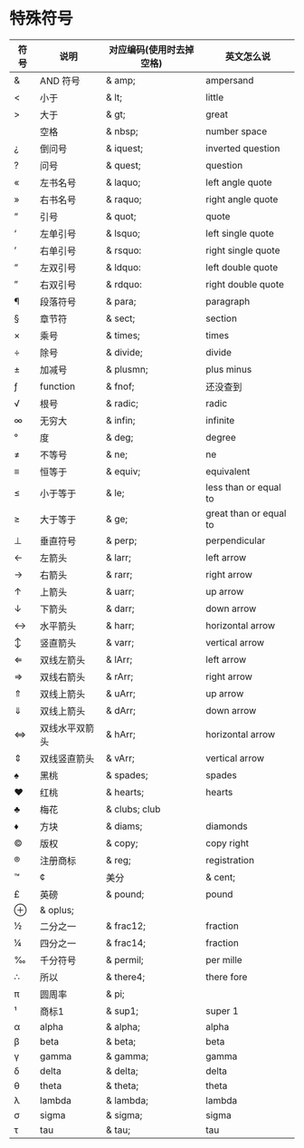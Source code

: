 # 特殊符号

|符号|	说明|	对应编码(使用时去掉空格)|	英文怎么说|
|--|-----|-----------|-------|
|&	|AND 符号	|& amp;	|ampersand|
|<	|小于	|& lt;	|little|
>	|大于	|& gt;	|great
||空格	|& nbsp;	|number space
¿	|倒问号	|& iquest;	|inverted question
?	|问号	|& quest;	|question
«	|左书名号	|& laquo;	|left angle quote
»	|右书名号	|& raquo;	|right angle quote
“	|引号	|& quot;	|quote
‘	|左单引号	|& lsquo;	|left single quote
’	|右单引号	|& rsquo:	|right single quote
“	|左双引号	|& ldquo:	|left double quote
”	|右双引号	|& rdquo:	|right double quote
¶	|段落符号	|& para;	|paragraph
§	|章节符	|& sect;	|section
×	|乘号	|& times;	|times
÷	|除号	|& divide;	|divide
±	|加减号	|& plusmn;	|plus minus
ƒ	|function	|& fnof;	|还没查到
√	|根号	|& radic;	|radic
∞	|无穷大	|& infin;	|infinite
°	|度	|& deg;	|degree
≠	|不等号	|& ne;	|ne
≡	|恒等于	|& equiv;	|equivalent
≤	|小于等于	|& le;	|less than or equal to
≥	|大于等于	|& ge;	|great than or equal to
⊥	|垂直符号	|& perp;	|perpendicular
←	|左箭头	|& larr;	|left arrow
→	|右箭头	|& rarr;	|right arrow
↑	|上箭头	|& uarr;	|up arrow
↓	|下箭头	|& darr;	|down arrow
↔	|水平箭头	|& harr;	|horizontal arrow
↕	|竖直箭头	|& varr;	|vertical arrow
⇐	|双线左箭头	|& lArr;	|left arrow
⇒	|双线右箭头	|& rArr;	|right arrow
⇑	|双线上箭头	|& uArr;	|up arrow
⇓	|双线上箭头	|& dArr;	|down arrow
⇔	|双线水平双箭头	|& hArr;	|horizontal arrow
⇕	|双线竖直箭头	|& vArr;	|vertical arrow
♠	|黑桃	|& spades;	|spades
♥	|红桃	|& hearts;	|hearts
♣	|梅花	|& clubs;	club
♦	|方块	|& diams;	|diamonds
©	|版权	|& copy;	|copy right
®	|注册商标	|& reg;	|registration
™	|¢	|美分	|& cent;	|cent
£	|英磅	|& pound;	|pound
⊕		|& oplus;|	
½	|二分之一	|& frac12;	|fraction
¼	|四分之一	|& frac14;	|fraction
‰	|千分符号	|& permil;	|per mille
∴	|所以	|& there4;	|there fore
π	|圆周率	|& pi;	
¹	|商标1	|& sup1;	|super 1
α	|alpha	|& alpha;	|alpha
β	|beta	|& beta;	|beta
γ	|gamma	|& gamma;	|gamma
δ	|delta	|& delta;	|delta
θ	|theta	|& theta;	|theta
λ	|lambda	|& lambda;	|lambda
σ	|sigma	|& sigma;	|sigma
τ	|tau	|& tau;	|tau